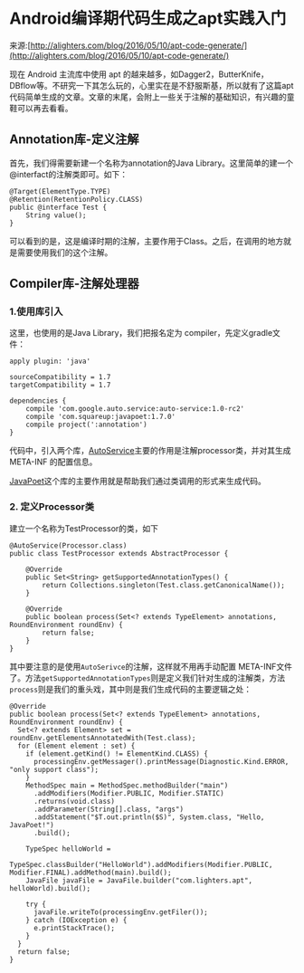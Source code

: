 # Android编译期代码生成之apt实践入门
来源:[http://alighters.com/blog/2016/05/10/apt-code-generate/](http://alighters.com/blog/2016/05/10/apt-code-generate/)

现在 Android 主流库中使用 apt 的越来越多，如Dagger2，ButterKnife，DBflow等。不研究一下其怎么玩的，心里实在是不舒服斯基，所以就有了这篇apt代码简单生成的文章。文章的末尾，会附上一些关于注解的基础知识，有兴趣的童鞋可以再去看看。

## Annotation库-定义注解

首先，我们得需要新建一个名称为annotation的Java Library。这里简单的建一个@interfact的注解类即可。如下：

```
@Target(ElementType.TYPE)
@Retention(RetentionPolicy.CLASS)
public @interface Test {
    String value();
}
```

可以看到的是，这是编译时期的注解，主要作用于Class。之后，在调用的地方就是需要使用我们的这个注解。

## Compiler库-注解处理器

### 1.使用库引入

这里，也使用的是Java Library，我们把报名定为 compiler，先定义gradle文件：

```
apply plugin: 'java'

sourceCompatibility = 1.7
targetCompatibility = 1.7

dependencies {
    compile 'com.google.auto.service:auto-service:1.0-rc2'
    compile 'com.squareup:javapoet:1.7.0'
    compile project(':annotation')
}
```

代码中，引入两个库，[AutoService](https://github.com/google/auto/blob/master/service%2FREADME.md)主要的作用是注解processor类，并对其生成 META-INF 的配置信息。

[JavaPoet](https://github.com/square/javapoet)这个库的主要作用就是帮助我们通过类调用的形式来生成代码。

### 2. 定义Processor类

建立一个名称为TestProcessor的类，如下

```
@AutoService(Processor.class)
public class TestProcessor extends AbstractProcessor {

    @Override
    public Set<String> getSupportedAnnotationTypes() {
        return Collections.singleton(Test.class.getCanonicalName());
    }

    @Override
    public boolean process(Set<? extends TypeElement> annotations, RoundEnvironment roundEnv) {
        return false;
    }
}
```

其中要注意的是使用`AutoSerivce`的注解，这样就不用再手动配置 META-INF文件了。方法`getSupportedAnnotationTypes`则是定义我们针对生成的注解类，方法`process`则是我们的重头戏，其中则是我们生成代码的主要逻辑之处：

```
@Override
public boolean process(Set<? extends TypeElement> annotations, RoundEnvironment roundEnv) {
  Set<? extends Element> set = roundEnv.getElementsAnnotatedWith(Test.class);
  for (Element element : set) {
    if (element.getKind() != ElementKind.CLASS) {
      processingEnv.getMessager().printMessage(Diagnostic.Kind.ERROR, "only support class");
    }
    MethodSpec main = MethodSpec.methodBuilder("main")
      .addModifiers(Modifier.PUBLIC, Modifier.STATIC)
      .returns(void.class)
      .addParameter(String[].class, "args")
      .addStatement("$T.out.println($S)", System.class, "Hello, JavaPoet!")
      .build();

    TypeSpec helloWorld =
      TypeSpec.classBuilder("HelloWorld").addModifiers(Modifier.PUBLIC, Modifier.FINAL).addMethod(main).build();
    JavaFile javaFile = JavaFile.builder("com.lighters.apt", helloWorld).build();

    try {
      javaFile.writeTo(processingEnv.getFiler());
    } catch (IOException e) {
      e.printStackTrace();
    }
  }
  return false;
}
```



